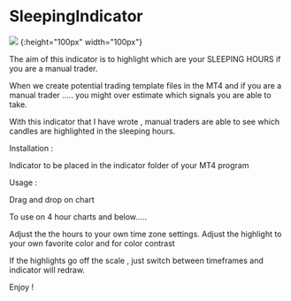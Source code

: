 # SleepingIndicator

![](https://github.com/MarkChew/SleepingIndicator/blob/master/SleepingIndicator1.PNG)  {:height="100px" width="100px"}




The aim of this indicator is to highlight which are your SLEEPING HOURS if you are a manual trader. 

When we create potential trading template files in the MT4 and if you are a manual trader ..... you might over estimate which signals you are able to take. 

With this indicator that I have wrote , manual traders are able to see which candles are highlighted in the sleeping hours.

Installation : 

Indicator to be placed in the indicator folder of your MT4 program

Usage : 

Drag and drop on chart 
 
To use on 4 hour charts and below..... 

Adjust the the hours to your own time zone settings. 
Adjust the highlight to your own favorite color and for color contrast

If the highlights go off the scale , just switch between timeframes and indicator will redraw. 

Enjoy ! 
